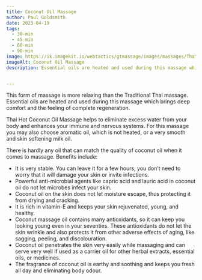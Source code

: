 ```yaml
---
title: Coconut Oil Massage
author: Paul Goldsmith
date: 2023-04-19
tags:
  - 30-min
  - 45-min
  - 60-min
  - 90-min
image: https://ik.imagekit.io/webtactics/gtmassage/images/massages/Thai-Hot-Coconut-Oil-Massage.jpg
imageAlt: Coconut Oil Massage
description: Essential oils are heated and used during this massage which brings deep comfort and the feeling of complete regeneration.


---
```




This form of massage is more relaxing than the Traditional Thai massage. Essential oils are heated and used during this massage which brings deep comfort and the feeling of complete regeneration.

Thai Hot Coconut Oil Massage helps to eliminate excess water from your body and enhances your immune and nervous systems. For this massage you may also choose aromatic oil, which is not heated, or a very smooth and skin softening milk oil.

There is hardly any oil that can match the quality of coconut oil when it comes to massage. Benefits include:

 - It is very stable. You can leave it for a few hours, you don’t need to worry that it will damage your skin or invite infections.
 - Powerful anti-microbial agents like capric acid and lauric acid in coconut oil do not let microbes infect your skin.
 - Coconut oil on the skin does not let moisture escape, thus protecting it from drying and cracking.
 - It is rich in vitamin-E and keeps your skin rejuvenated, young, and healthy.
 - Coconut massage oil contains many antioxidants, so it can keep you looking young even in your seventies. These antioxidants do not let the skin wrinkle and also protects it from other adverse effects of aging, like sagging, peeling, and discolouration.
 - Coconut oil penetrates the skin very easily while massaging and can serve very well if used as a carrier oil for other herbal extracts, essential oils, or medicines.
 - The fragrance of coconut oil is earthy and soothing and keeps you fresh all day and eliminating body odour.
